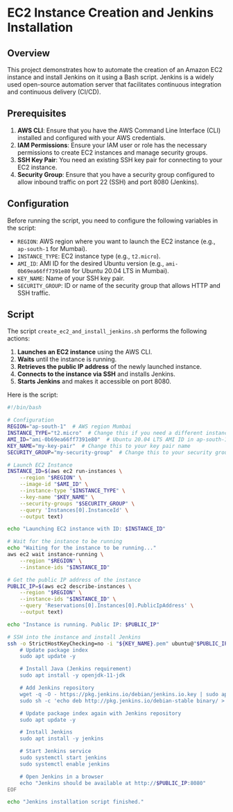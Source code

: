 # EC2 Instance Creation and Jenkins Installation

## Overview

This project demonstrates how to automate the creation of an Amazon EC2 instance and install Jenkins on it using a Bash script. Jenkins is a widely used open-source automation server that facilitates continuous integration and continuous delivery (CI/CD).

## Prerequisites

1. **AWS CLI**: Ensure that you have the AWS Command Line Interface (CLI) installed and configured with your AWS credentials.
2. **IAM Permissions**: Ensure your IAM user or role has the necessary permissions to create EC2 instances and manage security groups.
3. **SSH Key Pair**: You need an existing SSH key pair for connecting to your EC2 instance.
4. **Security Group**: Ensure that you have a security group configured to allow inbound traffic on port 22 (SSH) and port 8080 (Jenkins).

## Configuration

Before running the script, you need to configure the following variables in the script:

- `REGION`: AWS region where you want to launch the EC2 instance (e.g., `ap-south-1` for Mumbai).
- `INSTANCE_TYPE`: EC2 instance type (e.g., `t2.micro`).
- `AMI_ID`: AMI ID for the desired Ubuntu version (e.g., `ami-0b69ea66ff7391e80` for Ubuntu 20.04 LTS in Mumbai).
- `KEY_NAME`: Name of your SSH key pair.
- `SECURITY_GROUP`: ID or name of the security group that allows HTTP and SSH traffic.

## Script

The script `create_ec2_and_install_jenkins.sh` performs the following actions:

1. **Launches an EC2 instance** using the AWS CLI.
2. **Waits** until the instance is running.
3. **Retrieves the public IP address** of the newly launched instance.
4. **Connects to the instance via SSH** and installs Jenkins.
5. **Starts Jenkins** and makes it accessible on port 8080.

Here is the script:

```bash
#!/bin/bash

# Configuration
REGION="ap-south-1"  # AWS region Mumbai
INSTANCE_TYPE="t2.micro"  # Change this if you need a different instance type
AMI_ID="ami-0b69ea66ff7391e80"  # Ubuntu 20.04 LTS AMI ID in ap-south-1; update if needed
KEY_NAME="my-key-pair"  # Change this to your key pair name
SECURITY_GROUP="my-security-group"  # Change this to your security group ID or name

# Launch EC2 Instance
INSTANCE_ID=$(aws ec2 run-instances \
    --region "$REGION" \
    --image-id "$AMI_ID" \
    --instance-type "$INSTANCE_TYPE" \
    --key-name "$KEY_NAME" \
    --security-groups "$SECURITY_GROUP" \
    --query 'Instances[0].InstanceId' \
    --output text)

echo "Launching EC2 instance with ID: $INSTANCE_ID"

# Wait for the instance to be running
echo "Waiting for the instance to be running..."
aws ec2 wait instance-running \
    --region "$REGION" \
    --instance-ids "$INSTANCE_ID"

# Get the public IP address of the instance
PUBLIC_IP=$(aws ec2 describe-instances \
    --region "$REGION" \
    --instance-ids "$INSTANCE_ID" \
    --query 'Reservations[0].Instances[0].PublicIpAddress' \
    --output text)

echo "Instance is running. Public IP: $PUBLIC_IP"

# SSH into the instance and install Jenkins
ssh -o StrictHostKeyChecking=no -i "${KEY_NAME}.pem" ubuntu@"$PUBLIC_IP" << EOF
    # Update package index
    sudo apt update -y

    # Install Java (Jenkins requirement)
    sudo apt install -y openjdk-11-jdk

    # Add Jenkins repository
    wget -q -O - https://pkg.jenkins.io/debian/jenkins.io.key | sudo apt-key add -
    sudo sh -c 'echo deb http://pkg.jenkins.io/debian-stable binary/ > /etc/apt/sources.list.d/jenkins.list'

    # Update package index again with Jenkins repository
    sudo apt update -y

    # Install Jenkins
    sudo apt install -y jenkins

    # Start Jenkins service
    sudo systemctl start jenkins
    sudo systemctl enable jenkins

    # Open Jenkins in a browser
    echo "Jenkins should be available at http://$PUBLIC_IP:8080"
EOF

echo "Jenkins installation script finished."
